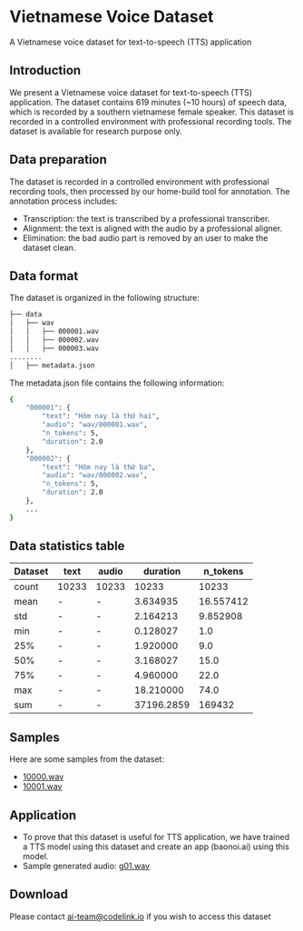 # Vietnamese Voice Dataset
A Vietnamese voice dataset for text-to-speech (TTS) application

## Introduction
We present a Vietnamese voice dataset for text-to-speech (TTS) application. 
The dataset contains 619 minutes (~10 hours) of speech data, which is recorded by a southern vietnamese female speaker. 
This dataset is recorded in a controlled environment with professional recording tools. 
The dataset is available for research purpose only.

## Data preparation
The dataset is recorded in a controlled environment with professional recording tools, then processed by our home-build tool for annotation.
The annotation process includes:
- Transcription: the text is transcribed by a professional transcriber.
- Alignment: the text is aligned with the audio by a professional aligner.
- Elimination: the bad audio part is removed by an user to make the dataset clean.

## Data format
The dataset is organized in the following structure:
```bash
├── data
│   ├── wav
│   │   ├── 000001.wav
│   │   ├── 000002.wav
│   │   ├── 000003.wav
........
│   ├── metadata.json
```

The metadata.json file contains the following information:
```bash
{
    "000001": {
        "text": "Hôm nay là thứ hai",
        "audio": "wav/000001.wav",
        "n_tokens": 5,
        "duration": 2.0
    },
    "000002": {
        "text": "Hôm nay là thứ ba",
        "audio": "wav/000002.wav",
        "n_tokens": 5,
        "duration": 2.0
    },
    ...
}
```

## Data statistics table
| Dataset |  text | audio | duration |  n_tokens |
| ------- |-----------|-------|------------|--------|
| count   | 10233     | 10233 | 10233      | 10233  |
| mean    | -         | -     | 3.634935   | 16.557412 |
| std     | -         | -     | 2.164213   | 9.852908 |
| min     | -         | -     | 0.128027   | 1.0    |
| 25%     | -         | -     | 1.920000   | 9.0    |
| 50%     | -         | -     | 3.168027   | 15.0   |
| 75%     | -         | -     | 4.960000   | 22.0   |
| max     | -         | -     | 18.210000  | 74.0   |
|sum      | -         | -     | 37196.2859 | 169432 |

## Samples
Here are some samples from the dataset:
- [10000.wav](https://drive.google.com/file/d/1w60td0FO5AnC88cc0maUydnsw5q3zWL0/view?usp=share_link)
- [10001.wav](https://drive.google.com/file/d/1w60td0FO5AnC88cc0maUydnsw5q3zWL0/view?usp=share_link)

## Application
- To prove that this dataset is useful for TTS application, we have trained a TTS model using this dataset and create an app (baonoi.ai) using this model.
- Sample generated audio: [g01.wav](https://drive.google.com/file/d/1CcyHCXoS5m9ILgBsWY-RZY52JNaZjjge/view?usp=share_link)

## Download
Please contact ai-team@codelink.io if you wish to access this dataset
